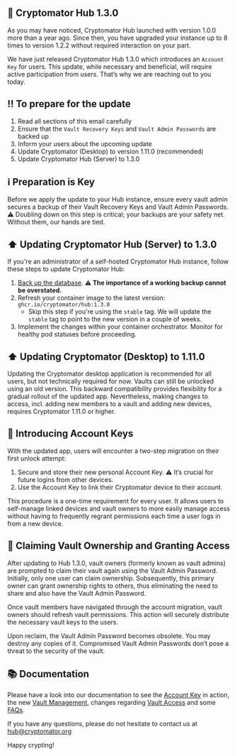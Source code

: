 ## 🎉 Cryptomator Hub 1.3.0

As you may have noticed, Cryptomator Hub launched with version 1.0.0 more than a year ago. Since then, you have upgraded your instance up to 8 times to version 1.2.2 without required interaction on your part.

We have just released Cryptomator Hub 1.3.0 which introduces an `Account Key` for users. This update, while necessary and beneficial, will require active participation from users. That’s why we are reaching out to you today.

## ‼️ To prepare for the update
1. Read all sections of this email carefully
1. Ensure that the `Vault Recovery Keys` and `Vault Admin Passwords` are backed up
1. Inform your users about the upcoming update
1. Update Cryptomator (Desktop) to version 1.11.0 (recommended)
1. Update Cryptomator Hub (Server) to 1.3.0

## ℹ Preparation is Key
Before we apply the update to your Hub instance, ensure every vault admin secures a backup of their Vault Recovery Keys and Vault Admin Passwords. ⚠️ Doubling down on this step is critical; your backups are your safety net. Without them, our hands are tied.

## ⬆ Updating Cryptomator Hub (Server) to 1.3.0

If you're an administrator of a self-hosted Cryptomator Hub instance, follow these steps to update Cryptomator Hub:

1. [Back up the database](https://docs.cryptomator.org/en/latest/hub/setup/#backup). **:warning: The importance of a working backup cannot be overstated.**
2. Refresh your container image to the latest version: `ghcr.io/cryptomator/hub:1.3.0`
    - Skip this step if you're using the `stable` tag. We will update the `stable` tag to point to the new version in a couple of weeks.
3. Implement the changes within your container orchestrator. Monitor for healthy pod statuses before proceeding.

## ⬆ Updating Cryptomator (Desktop) to 1.11.0
Updating the Cryptomator desktop application is recommended for all users, but not technically required for now. Vaults can still be unlocked using an old version. This backward compatibility provides flexibility for a gradual rollout of the updated app. Nevertheless, making changes to access, incl. adding new members to a vault and adding new devices, requires Cryptomator 1.11.0 or higher.

## 🔑 Introducing Account Keys
With the updated app, users will encounter a two-step migration on their first unlock attempt:

1. Secure and store their new personal Account Key. ⚠️ It’s crucial for future logins from other devices.
1. Use the Account Key to link their Cryptomator device to their account.

This procedure is a one-time requirement for every user. It allows users to self-manage linked devices and vault owners to more easily manage access without having to frequently regrant permissions each time a user logs in from a new device.

## 👤 Claiming Vault Ownership and Granting Access
After updating to Hub 1.3.0, vault owners (formerly known as vault admins) are prompted to claim their vault again using the Vault Admin Password. Initially, only one user can claim ownership. Subsequently, this primary owner can grant ownership rights to others, thus eliminating the need to share and also have the Vault Admin Password.

Once vault members have navigated through the account migration, vault owners should refresh vault permissions. This action will securely distribute the necessary vault keys to the users.

Upon reclaim, the Vault Admin Password becomes obsolete. You may destroy any copies of it. Compromised Vault Admin Passwords don’t pose a threat to the security of the vault.

## 📚 Documentation

Please have a look into our documentation to see the [Account Key](https://docs.cryptomator.org/en/latest/hub/your-account/) in action, the new [Vault Management](https://docs.cryptomator.org/en/latest/hub/vault-management/), changes regarding [Vault Access](https://docs.cryptomator.org/en/latest/hub/access-vault/) and some [FAQs](https://cryptomator.org/blog/2023/12/01/hub-1.3.0/#-frequently-asked-questions).

If you have any questions, please do not hesitate to contact us at hub@cryptomator.org

Happy crypting!